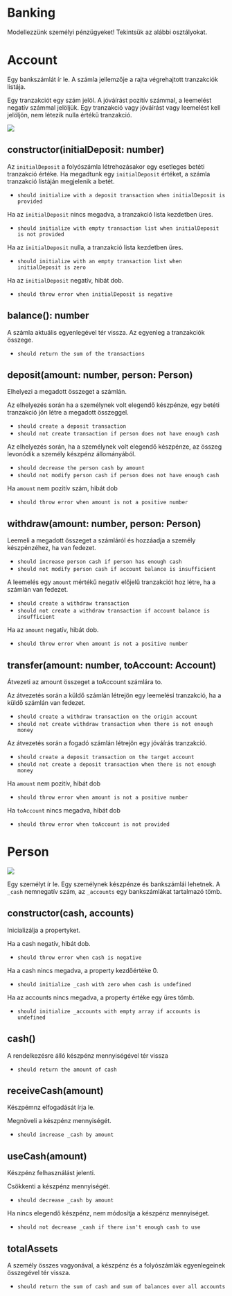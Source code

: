 # Banking

Modellezzünk személyi pénzügyeket! Tekintsük az alábbi osztályokat.

# Account

Egy bankszámlát ír le. A számla jellemzője a rajta végrehajtott tranzakciók listája.

Egy tranzakciót egy szám jelöl. A jóváírást pozítív számmal, a leemelést negatív számmal jelöljük. Egy tranzakció vagy jóváírást vagy leemelést kell jelöljön, nem létezik nulla értékű tranzakció.

![](./Account.png)

## constructor(initialDeposit: number)

Az `initialDeposit` a folyószámla létrehozásakor egy esetleges betéti tranzakció értéke. Ha megadtunk egy `initialDeposit` értéket, a számla tranzakció listáján megjelenik a betét.

- `should initialize with a deposit transaction when initialDeposit is provided`

Ha az `initialDeposit` nincs megadva, a tranzakció lista kezdetben üres.

- `should initialize with empty transaction list when initialDeposit is not provided`

Ha az `initialDeposit` nulla, a tranzakció lista kezdetben üres.

- `should initialize with an empty transaction list when initialDeposit is zero`

Ha az `initialDeposit` negatív, hibát dob.

- `should throw error when initialDeposit is negative`

## balance(): number

A számla aktuális egyenlegével tér vissza. Az egyenleg a tranzakciók összege.

- `should return the sum of the transactions`

## deposit(amount: number, person: Person)

Elhelyezi a megadott összeget a számlán.

Az elhelyezés során ha a személynek volt elegendő készpénze, egy betéti tranzakció jön létre a megadott összeggel.

- `should create a deposit transaction`
- `should not create transaction if person does not have enough cash`

Az elhelyezés során, ha a személynek volt elegendő készpénze, az összeg levonódik a személy készpénz állományából.

- `should decrease the person cash by amount`
- `should not modify person cash if person does not have enough cash`

Ha `amount` nem pozitív szám, hibát dob

- `should throw error when amount is not a positive number`

## withdraw(amount: number, person: Person)

Leemeli a megadott összeget a számláról és hozzáadja a személy készpénzéhez, ha van fedezet.

- `should increase person cash if person has enough cash`
- `should not modify person cash if account balance is insufficient`

A leemelés egy `amount` mértékű negatív előjelű tranzakciót hoz létre, ha a számlán van fedezet.

- `should create a withdraw transaction`
- `should not create a withdraw transaction if account balance is insufficient`

Ha az `amount` negatív, hibát dob.

- `should throw error when amount is not a positive number`

## transfer(amount: number, toAccount: Account)

Átvezeti az amount összeget a toAccount számlára to.

Az átvezetés során a küldő számlán létrejön egy leemelési tranzakció, ha a küldő számlán van fedezet.

- `should create a withdraw transaction on the origin account`
- `should not create withdraw transaction when there is not enough money`

Az átvezetés során a fogadó számlán létrejön egy jóváírás tranzakció.

- `should create a deposit transaction on the target account`
- `should not create a deposit transaction when there is not enough money `

Ha `amount` nem pozitív, hibát dob

- `should throw error when amount is not a positive number`

Ha `toAccount` nincs megadva, hibát dob

- `should throw error when toAccount is not provided`


# Person

![](./Person.png)

Egy személyt ír le. Egy személynek készpénze és bankszámlái lehetnek.
A `_cash` nemnegatív szám, az `_accounts` egy bankszámlákat tartalmazó tömb.

## constructor(cash, accounts)

Inicializálja a propertyket.

Ha a cash negatív, hibát dob.

- `should throw error when cash is negative`

Ha a cash nincs megadva, a property kezdőértéke 0. 

- `should initialize _cash with zero when cash is undefined`

Ha az accounts nincs megadva, a property értéke egy üres tömb.

- `should initialize _accounts with empty array if accounts is undefined`

## cash()

A rendelkezésre álló készpénz mennyiségével tér vissza

- `should return the amount of cash`

## receiveCash(amount)

Készpémnz elfogadását írja le.

Megnöveli a készpénz mennyiségét.

- `should increase _cash by amount`

## useCash(amount)

Készpénz felhasználást jelenti.

Csökkenti a készpénz mennyiségét.

- `should decrease _cash by amount`

Ha nincs elegendő készpénz, nem módosítja a készpénz mennyiséget.

- `should not decrease _cash if there isn't enough cash to use`

## totalAssets

A személy összes vagyonával, a készpénz és a folyószámlák egyenlegeinek összegével tér vissza.

- `should return the sum of cash and sum of balances over all accounts`

